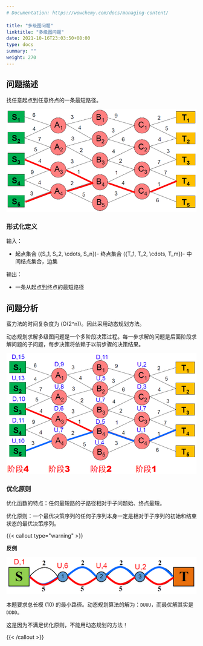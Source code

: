 ```yaml
---
# Documentation: https://wowchemy.com/docs/managing-content/

title: "多级图问题"
linktitle: "多级图问题"
date: 2021-10-16T23:03:50+08:00
type: docs
summary: ""
weight: 270
---
```


<!--more-->

## 问题描述

找任意起点到任意终点的一条最短路径。

![](多级图问题1.png)

### 形式化定义

输入：

- 起点集合 \(\{S_1, S_2, \cdots, S_n\}\)- 终点集合 \(\{T_1, T_2, \cdots, T_m\}\)- 中间结点集合，边集

输出：

- 一条从起点到终点的最短路径

## 问题分析

蛮力法的时间复杂度为 \(O(2^n)\)。因此采用动态规划方法。

动态规划求解多级图问题是一个多阶段决策过程。每一步求解的问题是后面阶段求解问题的子问题，每步决策将依赖于以前步骤的决策结果。

![](多级图问题2.png)

### 优化原则

优化函数的特点：任何最短路的子路径相对于子问题始、终点最短。

优化原则：一个最优决策序列的任何子序列本身一定是相对于子序列的初始和结束状态的最优决策序列。

{{< callout type="warning" >}}

**反例**

![](多级图问题3.png)

本题要求总长模 \(10\) 的最小路径。动态规划算法的解为：`DUUU`，而最优解其实是 `DDDD`。

这是因为不满足优化原则，不能用动态规划的方法！

{{< /callout >}}